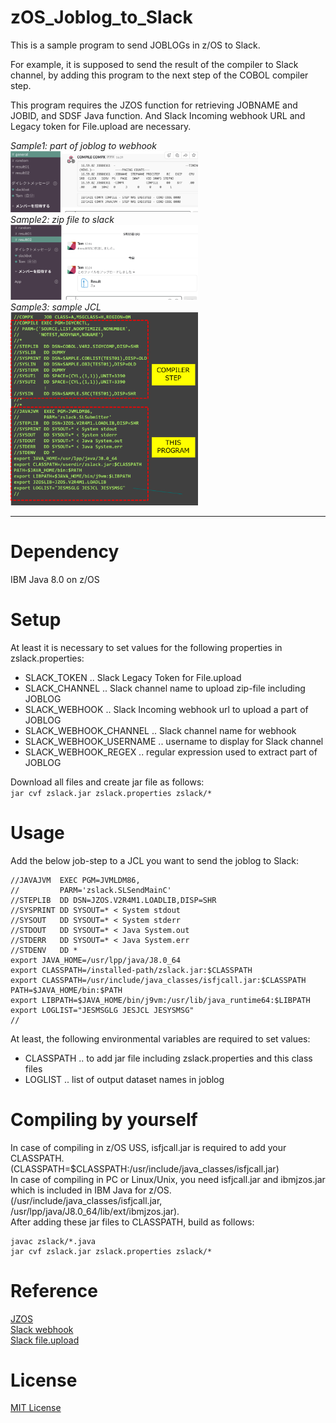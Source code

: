 # zOS_Joblog_to_Slack

This is a sample program to send JOBLOGs in z/OS to Slack.
  
For example, it is supposed to send the result of the compiler to Slack channel, by adding this program to the next step of the COBOL compiler step.
  
This program requires the JZOS function for retrieving JOBNAME and JOBID, and SDSF Java function.
And Slack Incoming webhook URL and Legacy token for File.upload are necessary.

*Sample1: part of joblog to webhook*  
<img width="300px" alt="slack screenshot which displays the extracted joblog" src="img/sample2.png">  
*Sample2: zip file to slack*  
<img width="300px" alt="slack screenshot attached zip file of joblogs" src="img/sample3.png">  
*Sample3: sample JCL*  
<img width="300px" alt="sample jcl includind this program's step" src="img/sample1.png">  

---
# Dependency

IBM Java 8.0 on z/OS

# Setup
At least it is necessary to set values for the following properties in zslack.properties:
- SLACK_TOKEN .. Slack Legacy Token for File.upload
- SLACK_CHANNEL .. Slack channel name to upload zip-file including JOBLOG
- SLACK_WEBHOOK .. Slack Incoming webhook url to upload a part of JOBLOG
- SLACK_WEBHOOK_CHANNEL .. Slack channel name for webhook
- SLACK_WEBHOOK_USERNAME .. username to display for Slack channel
- SLACK_WEBHOOK_REGEX .. regular expression used to extract part of JOBLOG
  
Download all files and create jar file as follows:  
```jar cvf zslack.jar zslack.properties zslack/*```

# Usage
Add the below job-step to a JCL you want to send the joblog to Slack:
```JCL step
//JAVAJVM  EXEC PGM=JVMLDM86,
//         PARM='zslack.SLSendMainC'
//STEPLIB  DD DSN=JZOS.V2R4M1.LOADLIB,DISP=SHR
//SYSPRINT DD SYSOUT=* < System stdout
//SYSOUT   DD SYSOUT=* < System stderr
//STDOUT   DD SYSOUT=* < Java System.out
//STDERR   DD SYSOUT=* < Java System.err
//STDENV   DD *
export JAVA_HOME=/usr/lpp/java/J8.0_64
export CLASSPATH=/installed-path/zslack.jar:$CLASSPATH
export CLASSPATH=/usr/include/java_classes/isfjcall.jar:$CLASSPATH
PATH=$JAVA_HOME/bin:$PATH
export LIBPATH=$JAVA_HOME/bin/j9vm:/usr/lib/java_runtime64:$LIBPATH
export LOGLIST="JESMSGLG JESJCL JESYSMSG"
//
```
  
At least, the following environmental variables are required to set values:
- CLASSPATH .. to add jar file including zslack.properties and this class files
- LOGLIST .. list of output dataset names in joblog

# Compiling by yourself
In case of compiling in z/OS USS, isfjcall.jar is required to add your CLASSPATH.  
(CLASSPATH=$CLASSPATH:/usr/include/java_classes/isfjcall.jar)  
In case of compiling in PC or Linux/Unix, you need isfjcall.jar and ibmjzos.jar which is included in IBM Java for z/OS. (/usr/include/java_classes/isfjcall.jar, /usr/lpp/java/J8.0_64/lib/ext/ibmjzos.jar).  
After adding these jar files to CLASSPATH, build as follows:
```
javac zslack/*.java
jar cvf zslack.jar zslack.properties zslack/*
```

# Reference
[JZOS](https://www.ibm.com/support/knowledgecenter/SSYKE2_8.0.0/com.ibm.java.zsecurity.80.doc/zsecurity-component/jzos.html)  
[Slack webhook](https://api.slack.com/incoming-webhooks)  
[Slack file.upload](https://api.slack.com/methods/files.upload)  

# License
[MIT License](https://opensource.org/licenses/mit-license.php)

